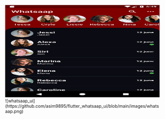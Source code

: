 

<img src="images/whatsaap.png" width="500" height="300">
![whatsaap_ui](https://github.com/asim9895/flutter_whatsaap_ui/blob/main/images/whatsaap.png)
